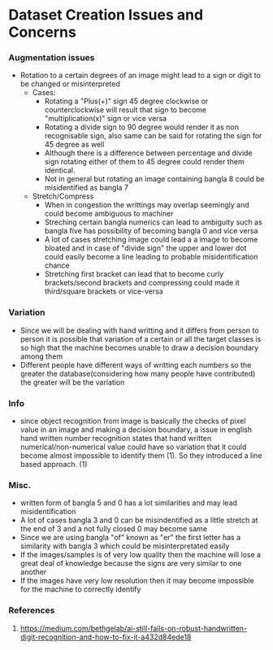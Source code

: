 # Dataset Creation Issues and Concerns

### Augmentation issues

  - Rotation to a certain degrees of an image might lead to a sign or digit to be changed or misinterpreted
    - Cases: 
      - Rotating a "Plus(+)" sign 45 degree clockwise or counterclockwise will result that sign to become "multiplication(x)" sign or vice versa
      - Rotating a divide sign to 90 degree would render it as non recognisable sign, also same can be said for rotating the sign for 45 degree as well
      - Although there is a difference between percentage and divide sign rotating either of them to 45 degree could render them identical.
      - Not in general but rotating an image containing bangla 8 could be misidentified as bangla 7
    - Stretch/Compress
      - When in congestion the writtings may overlap seemingly and could become ambiguous to machiner
      - Streching certain bangla numerics can lead to ambiguity such as bangla five has possibility of becoming bangla 0 and vice versa
      - A lot of cases stretching image could lead a a image to become bloated and in case of "divide sign" the upper and lower dot could easily become a line leading to probable misidentification chance
      - Stretching first bracket can lead that to become curly brackets/second brackets and compressing could made it third/square brackets or vice-versa

### Variation
  - Since we will be dealing with hand writting and it differs from person to person it is possible that variation of a certain or all the target classes is so high that the machine becomes unable to draw a decision boundary among them
  - Different people have different ways of writting each numbers so the greater the database(considering how many people have contributed) the greater will be the variation

### Info 
- since object recognition from image is basically the checks of pixel value in an image and making a decision boundary, a issue in english hand written number recognition states that hand written numerical/non-numerical value could have so variation that it could become almost impossible to identify them (1). So they introduced a line based approach. (1)

### Misc.
- written form of bangla 5 and 0 has a lot similarities and may lead misidentification
- A lot of cases bangla 3 and 0 can be misindentified as a little stretch at the end of 3 and a not fully closed 0 may become same
- Since we are using bangla "of" known as "er" the first letter has a similarity with bangla 3 which could be misinterpretated easily
- If the images/samples is of very low quality then the machine will lose a great deal of knowledge because the signs are very similar to one another
- If the images have very low resolution then it may become impossible for the machine to correctly identify

### References
1. https://medium.com/bethgelab/ai-still-fails-on-robust-handwritten-digit-recognition-and-how-to-fix-it-a432d84ede18
